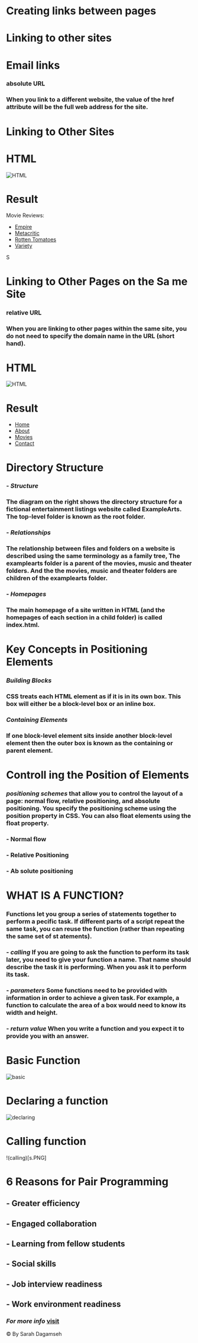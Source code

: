 
# Creating links between pages
# Linking to other sites
# Email links

### **absolute URL**
### When you link to a different website, the value of the href attribute will be the full web address for the site.

# Linking to Other Sites

# HTML

![HTML](1.PNG)
# Result
<p>Movie Reviews:
<ul>
<li><a href="http://www.empireonline.com">
Empire</a></li>
<li><a href="http://www.metacritic.com">
Metacritic</a></li>
<li><a href="http://www.rottentomatoes.com">
Rotten Tomatoes</a></li>
<li><a href="http://www.variety.com">
Variety</a></li>
</ul>
</p>S

# Linking to Other Pages on the Sa me Site

### **relative URL**
### When you are linking to other pages within the same site, you do not need to specify the domain name in the URL (short hand).

# HTML 

![HTML](2.PNG)

# Result
<p>
<ul>
<li><a href="index.html">Home</a></li>
<li><a href="about-us.html">About</a></li>
<li><a href="movies.html">Movies</a></li>
<li><a href="contact.html">Contact</a></li>
</ul>
</p>

# Directory Structure

### - *Structure*
### The diagram on the right shows the directory structure for a fictional entertainment listings website called ExampleArts. The top-level folder is known as the root folder.
### - *Relationships*
### The relationship between files and folders on a website is described using the same terminology as a family tree, The examplearts folder is a parent of the movies, music and theater folders. And the the movies, music and theater folders are children of the examplearts folder.
### - *Homepages*
### The main homepage of a site written in HTML (and the  homepages of each section in a child folder) is called index.html.

# Key Concepts in Positioning Elements

### *Building Blocks*
### CSS treats each HTML element as if it is in its own box. This box will either be a block-level box or an inline box.

### *Containing Elements*
### If one block-level element sits inside another block-level element then the outer box is known as the containing or parent element.

# Controll ing the Position of Elements

### ***positioning schemes*** that allow you to control the layout of a page: normal flow, relative positioning, and absolute positioning. You specify the positioning scheme using the position property in CSS. You can also float elements using the float property.

### - Normal flow
### - Relative Positioning
### - Ab solute positioning


# WHAT IS A FUNCTION?
### **Functions** let you group a series of statements together to perform a pecific task. If different parts of a script repeat the same task, you can reuse the function (rather than repeating the same set of st atements).

### - *calling* If you are going to ask the function to perform its task later, you need to give your function a name. That name should describe the task it is performing. When you ask it to perform its task.
### - *parameters* Some functions need to be provided with information in order to achieve a given task. For example, a function to calculate the area of a box would need to know its width and height.

### - *return value* When you write a function and you expect it to provide you with an answer.

# Basic Function

![basic](dec.PNG)

# Declaring a function

![declaring](f.PNG)

# Calling function
!(calling)[s.PNG]



# 6 Reasons for Pair Programming

## - Greater efficiency
## - Engaged collaboration
## - Learning from fellow students
## - Social skills
## - Job interview readiness
## - Work environment readiness

### *For more info* [visit](https://www.codefellows.org/blog/6-reasons-for-pair-programming/)


&copy; By Sarah Dagamseh
